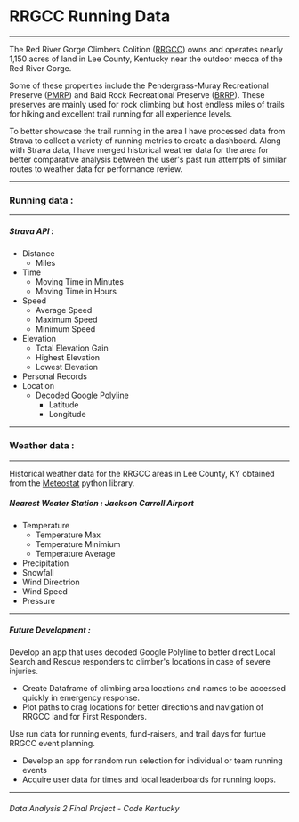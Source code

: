 # RRGCC Running Data

---

The Red River Gorge Climbers Colition ([RRGCC](https://rrgcc.org/)) owns and operates nearly 1,150 acres of land in Lee County, Kentucky near the outdoor mecca of the Red River Gorge. 

Some of these properties include the Pendergrass-Muray Recreational Preserve ([PMRP](https://rrgcc.org/rrg-info/pmrp/)) and Bald Rock Recreational Preserve ([BRRP](https://rrgcc.org/rrg-info/brrp/)). These preserves are mainly used for rock climbing but host endless miles of trails for hiking and excellent trail running for all experience levels. 

To better showcase the trail running in the area I have processed data from Strava to collect a variety of running metrics to create a dashboard. Along with Strava data, I have merged historical weather data for the area for better comparative analysis between the user's past run attempts of similar routes to weather data for performance review.

---

### Running data :

---

##### Strava API :

* Distance
  * Miles
* Time
  * Moving Time in Minutes
  * Moving Time in Hours
* Speed
  * Average Speed
  * Maximum Speed
  * Minimum Speed
* Elevation
  * Total Elevation Gain
  * Highest Elevation
  * Lowest Elevation
* Personal Records
* Location
  * Decoded Google Polyline
    * Latitude
    * Longitude

---

### Weather data :

---

Historical weather data for the RRGCC areas in Lee County, KY obtained from the [Meteostat](https://dev.meteostat.net/ "Meteostat Dev Page") python library.

##### Nearest Weater Station : Jackson Carroll Airport

* Temperature
  * Temperature Max
  * Temperature Minimium
  * Temperature Average
* Precipitation
* Snowfall
* Wind Directrion
* Wind Speed
* Pressure

---

##### Future Development :

Develop an app that uses decoded Google Polyline to better direct Local Search and Rescue responders to climber's locations in case of severe injuries.

* Create Dataframe of climbing area locations and names to be accessed quickly in emergency response.
* Plot paths to crag locations for better directions and navigation of RRGCC land for First Responders.

Use run data for running events, fund-raisers, and trail days for furtue RRGCC event planning.

* Develop an app for random run selection for individual or team running events
* Acquire user data for times and local leaderboards for running loops.

---

###### Data Analysis 2 Final Project - Code Kentucky
